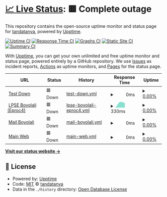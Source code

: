 # [📈 Live Status](https://demo.upptime.js.org): <!--live status--> **🟥 Complete outage**

This repository contains the open-source uptime monitor and status page for [tandatanya](https://demo.upptime.js.org), powered by [Upptime](https://github.com/upptime/upptime).

[![Uptime CI](https://github.com/tandatanya/upptime/workflows/Uptime%20CI/badge.svg)](https://github.com/tandatanya/upptime/actions?query=workflow%3A%22Uptime+CI%22)
[![Response Time CI](https://github.com/tandatanya/upptime/workflows/Response%20Time%20CI/badge.svg)](https://github.com/tandatanya/upptime/actions?query=workflow%3A%22Response+Time+CI%22)
[![Graphs CI](https://github.com/tandatanya/upptime/workflows/Graphs%20CI/badge.svg)](https://github.com/tandatanya/upptime/actions?query=workflow%3A%22Graphs+CI%22)
[![Static Site CI](https://github.com/tandatanya/upptime/workflows/Static%20Site%20CI/badge.svg)](https://github.com/tandatanya/upptime/actions?query=workflow%3A%22Static+Site+CI%22)
[![Summary CI](https://github.com/tandatanya/upptime/workflows/Summary%20CI/badge.svg)](https://github.com/tandatanya/upptime/actions?query=workflow%3A%22Summary+CI%22)

With [Upptime](https://upptime.js.org), you can get your own unlimited and free uptime monitor and status page, powered entirely by a GitHub repository. We use [Issues](https://github.com/tandatanya/upptime/issues) as incident reports, [Actions](https://github.com/tandatanya/upptime/actions) as uptime monitors, and [Pages](https://demo.upptime.js.org) for the status page.

<!--start: status pages-->
<!-- This summary is generated by Upptime (https://github.com/upptime/upptime) -->
<!-- Do not edit this manually, your changes will be overwritten -->
<!-- prettier-ignore -->
| URL | Status | History | Response Time | Uptime |
| --- | ------ | ------- | ------------- | ------ |
| <img alt="" src="https://icons.duckduckgo.com/ip3/mail.surat.boyolali.go.id.ico" height="13"> [Test Down](https://mail.surat.boyolali.go.id/accounts/login/?next=/) | 🟥 Down | [test-down.yml](https://github.com/tandatanya/upptime/commits/HEAD/history/test-down.yml) | <details><summary><img alt="Response time graph" src="./graphs/test-down/response-time-week.png" height="20"> 0ms</summary><br><a href="https://tandatanya.github.io/upptime/history/test-down"><img alt="Response time 0" src="https://img.shields.io/endpoint?url=https%3A%2F%2Fraw.githubusercontent.com%2Ftandatanya%2Fupptime%2FHEAD%2Fapi%2Ftest-down%2Fresponse-time.json"></a><br><a href="https://tandatanya.github.io/upptime/history/test-down"><img alt="24-hour response time 0" src="https://img.shields.io/endpoint?url=https%3A%2F%2Fraw.githubusercontent.com%2Ftandatanya%2Fupptime%2FHEAD%2Fapi%2Ftest-down%2Fresponse-time-day.json"></a><br><a href="https://tandatanya.github.io/upptime/history/test-down"><img alt="7-day response time 0" src="https://img.shields.io/endpoint?url=https%3A%2F%2Fraw.githubusercontent.com%2Ftandatanya%2Fupptime%2FHEAD%2Fapi%2Ftest-down%2Fresponse-time-week.json"></a><br><a href="https://tandatanya.github.io/upptime/history/test-down"><img alt="30-day response time 0" src="https://img.shields.io/endpoint?url=https%3A%2F%2Fraw.githubusercontent.com%2Ftandatanya%2Fupptime%2FHEAD%2Fapi%2Ftest-down%2Fresponse-time-month.json"></a><br><a href="https://tandatanya.github.io/upptime/history/test-down"><img alt="1-year response time 0" src="https://img.shields.io/endpoint?url=https%3A%2F%2Fraw.githubusercontent.com%2Ftandatanya%2Fupptime%2FHEAD%2Fapi%2Ftest-down%2Fresponse-time-year.json"></a></details> | <details><summary><a href="https://tandatanya.github.io/upptime/history/test-down">0.00%</a></summary><a href="https://tandatanya.github.io/upptime/history/test-down"><img alt="All-time uptime 0.48%" src="https://img.shields.io/endpoint?url=https%3A%2F%2Fraw.githubusercontent.com%2Ftandatanya%2Fupptime%2FHEAD%2Fapi%2Ftest-down%2Fuptime.json"></a><br><a href="https://tandatanya.github.io/upptime/history/test-down"><img alt="24-hour uptime 0.00%" src="https://img.shields.io/endpoint?url=https%3A%2F%2Fraw.githubusercontent.com%2Ftandatanya%2Fupptime%2FHEAD%2Fapi%2Ftest-down%2Fuptime-day.json"></a><br><a href="https://tandatanya.github.io/upptime/history/test-down"><img alt="7-day uptime 0.00%" src="https://img.shields.io/endpoint?url=https%3A%2F%2Fraw.githubusercontent.com%2Ftandatanya%2Fupptime%2FHEAD%2Fapi%2Ftest-down%2Fuptime-week.json"></a><br><a href="https://tandatanya.github.io/upptime/history/test-down"><img alt="30-day uptime 0.00%" src="https://img.shields.io/endpoint?url=https%3A%2F%2Fraw.githubusercontent.com%2Ftandatanya%2Fupptime%2FHEAD%2Fapi%2Ftest-down%2Fuptime-month.json"></a><br><a href="https://tandatanya.github.io/upptime/history/test-down"><img alt="1-year uptime 0.00%" src="https://img.shields.io/endpoint?url=https%3A%2F%2Fraw.githubusercontent.com%2Ftandatanya%2Fupptime%2FHEAD%2Fapi%2Ftest-down%2Fuptime-year.json"></a></details>
| <img alt="" src="https://icons.duckduckgo.com/ip3/lpse.boyolali.go.id.ico" height="13"> [LPSE Boyolali (Eproc4)](https://lpse.boyolali.go.id/eproc4) | 🟥 Down | [lpse-boyolali-eproc4.yml](https://github.com/tandatanya/upptime/commits/HEAD/history/lpse-boyolali-eproc4.yml) | <details><summary><img alt="Response time graph" src="./graphs/lpse-boyolali-eproc4/response-time-week.png" height="20"> 330ms</summary><br><a href="https://tandatanya.github.io/upptime/history/lpse-boyolali-eproc4"><img alt="Response time 2469" src="https://img.shields.io/endpoint?url=https%3A%2F%2Fraw.githubusercontent.com%2Ftandatanya%2Fupptime%2FHEAD%2Fapi%2Flpse-boyolali-eproc4%2Fresponse-time.json"></a><br><a href="https://tandatanya.github.io/upptime/history/lpse-boyolali-eproc4"><img alt="24-hour response time 241" src="https://img.shields.io/endpoint?url=https%3A%2F%2Fraw.githubusercontent.com%2Ftandatanya%2Fupptime%2FHEAD%2Fapi%2Flpse-boyolali-eproc4%2Fresponse-time-day.json"></a><br><a href="https://tandatanya.github.io/upptime/history/lpse-boyolali-eproc4"><img alt="7-day response time 330" src="https://img.shields.io/endpoint?url=https%3A%2F%2Fraw.githubusercontent.com%2Ftandatanya%2Fupptime%2FHEAD%2Fapi%2Flpse-boyolali-eproc4%2Fresponse-time-week.json"></a><br><a href="https://tandatanya.github.io/upptime/history/lpse-boyolali-eproc4"><img alt="30-day response time 330" src="https://img.shields.io/endpoint?url=https%3A%2F%2Fraw.githubusercontent.com%2Ftandatanya%2Fupptime%2FHEAD%2Fapi%2Flpse-boyolali-eproc4%2Fresponse-time-month.json"></a><br><a href="https://tandatanya.github.io/upptime/history/lpse-boyolali-eproc4"><img alt="1-year response time 2466" src="https://img.shields.io/endpoint?url=https%3A%2F%2Fraw.githubusercontent.com%2Ftandatanya%2Fupptime%2FHEAD%2Fapi%2Flpse-boyolali-eproc4%2Fresponse-time-year.json"></a></details> | <details><summary><a href="https://tandatanya.github.io/upptime/history/lpse-boyolali-eproc4">0.00%</a></summary><a href="https://tandatanya.github.io/upptime/history/lpse-boyolali-eproc4"><img alt="All-time uptime 85.30%" src="https://img.shields.io/endpoint?url=https%3A%2F%2Fraw.githubusercontent.com%2Ftandatanya%2Fupptime%2FHEAD%2Fapi%2Flpse-boyolali-eproc4%2Fuptime.json"></a><br><a href="https://tandatanya.github.io/upptime/history/lpse-boyolali-eproc4"><img alt="24-hour uptime 0.00%" src="https://img.shields.io/endpoint?url=https%3A%2F%2Fraw.githubusercontent.com%2Ftandatanya%2Fupptime%2FHEAD%2Fapi%2Flpse-boyolali-eproc4%2Fuptime-day.json"></a><br><a href="https://tandatanya.github.io/upptime/history/lpse-boyolali-eproc4"><img alt="7-day uptime 0.00%" src="https://img.shields.io/endpoint?url=https%3A%2F%2Fraw.githubusercontent.com%2Ftandatanya%2Fupptime%2FHEAD%2Fapi%2Flpse-boyolali-eproc4%2Fuptime-week.json"></a><br><a href="https://tandatanya.github.io/upptime/history/lpse-boyolali-eproc4"><img alt="30-day uptime 0.00%" src="https://img.shields.io/endpoint?url=https%3A%2F%2Fraw.githubusercontent.com%2Ftandatanya%2Fupptime%2FHEAD%2Fapi%2Flpse-boyolali-eproc4%2Fuptime-month.json"></a><br><a href="https://tandatanya.github.io/upptime/history/lpse-boyolali-eproc4"><img alt="1-year uptime 59.25%" src="https://img.shields.io/endpoint?url=https%3A%2F%2Fraw.githubusercontent.com%2Ftandatanya%2Fupptime%2FHEAD%2Fapi%2Flpse-boyolali-eproc4%2Fuptime-year.json"></a></details>
| <img alt="" src="https://icons.duckduckgo.com/ip3/mail.boyolali.go.id.ico" height="13"> [Mail Boyolali](https://mail.boyolali.go.id) | 🟥 Down | [mail-boyolali.yml](https://github.com/tandatanya/upptime/commits/HEAD/history/mail-boyolali.yml) | <details><summary><img alt="Response time graph" src="./graphs/mail-boyolali/response-time-week.png" height="20"> 0ms</summary><br><a href="https://tandatanya.github.io/upptime/history/mail-boyolali"><img alt="Response time 2247" src="https://img.shields.io/endpoint?url=https%3A%2F%2Fraw.githubusercontent.com%2Ftandatanya%2Fupptime%2FHEAD%2Fapi%2Fmail-boyolali%2Fresponse-time.json"></a><br><a href="https://tandatanya.github.io/upptime/history/mail-boyolali"><img alt="24-hour response time 0" src="https://img.shields.io/endpoint?url=https%3A%2F%2Fraw.githubusercontent.com%2Ftandatanya%2Fupptime%2FHEAD%2Fapi%2Fmail-boyolali%2Fresponse-time-day.json"></a><br><a href="https://tandatanya.github.io/upptime/history/mail-boyolali"><img alt="7-day response time 0" src="https://img.shields.io/endpoint?url=https%3A%2F%2Fraw.githubusercontent.com%2Ftandatanya%2Fupptime%2FHEAD%2Fapi%2Fmail-boyolali%2Fresponse-time-week.json"></a><br><a href="https://tandatanya.github.io/upptime/history/mail-boyolali"><img alt="30-day response time 0" src="https://img.shields.io/endpoint?url=https%3A%2F%2Fraw.githubusercontent.com%2Ftandatanya%2Fupptime%2FHEAD%2Fapi%2Fmail-boyolali%2Fresponse-time-month.json"></a><br><a href="https://tandatanya.github.io/upptime/history/mail-boyolali"><img alt="1-year response time 0" src="https://img.shields.io/endpoint?url=https%3A%2F%2Fraw.githubusercontent.com%2Ftandatanya%2Fupptime%2FHEAD%2Fapi%2Fmail-boyolali%2Fresponse-time-year.json"></a></details> | <details><summary><a href="https://tandatanya.github.io/upptime/history/mail-boyolali">0.00%</a></summary><a href="https://tandatanya.github.io/upptime/history/mail-boyolali"><img alt="All-time uptime 61.69%" src="https://img.shields.io/endpoint?url=https%3A%2F%2Fraw.githubusercontent.com%2Ftandatanya%2Fupptime%2FHEAD%2Fapi%2Fmail-boyolali%2Fuptime.json"></a><br><a href="https://tandatanya.github.io/upptime/history/mail-boyolali"><img alt="24-hour uptime 0.00%" src="https://img.shields.io/endpoint?url=https%3A%2F%2Fraw.githubusercontent.com%2Ftandatanya%2Fupptime%2FHEAD%2Fapi%2Fmail-boyolali%2Fuptime-day.json"></a><br><a href="https://tandatanya.github.io/upptime/history/mail-boyolali"><img alt="7-day uptime 0.00%" src="https://img.shields.io/endpoint?url=https%3A%2F%2Fraw.githubusercontent.com%2Ftandatanya%2Fupptime%2FHEAD%2Fapi%2Fmail-boyolali%2Fuptime-week.json"></a><br><a href="https://tandatanya.github.io/upptime/history/mail-boyolali"><img alt="30-day uptime 0.00%" src="https://img.shields.io/endpoint?url=https%3A%2F%2Fraw.githubusercontent.com%2Ftandatanya%2Fupptime%2FHEAD%2Fapi%2Fmail-boyolali%2Fuptime-month.json"></a><br><a href="https://tandatanya.github.io/upptime/history/mail-boyolali"><img alt="1-year uptime 0.00%" src="https://img.shields.io/endpoint?url=https%3A%2F%2Fraw.githubusercontent.com%2Ftandatanya%2Fupptime%2FHEAD%2Fapi%2Fmail-boyolali%2Fuptime-year.json"></a></details>
| <img alt="" src="https://icons.duckduckgo.com/ip3/boyolali.go.id.ico" height="13"> [Main Web](https://boyolali.go.id) | 🟥 Down | [main-web.yml](https://github.com/tandatanya/upptime/commits/HEAD/history/main-web.yml) | <details><summary><img alt="Response time graph" src="./graphs/main-web/response-time-week.png" height="20"> 0ms</summary><br><a href="https://tandatanya.github.io/upptime/history/main-web"><img alt="Response time 0" src="https://img.shields.io/endpoint?url=https%3A%2F%2Fraw.githubusercontent.com%2Ftandatanya%2Fupptime%2FHEAD%2Fapi%2Fmain-web%2Fresponse-time.json"></a><br><a href="https://tandatanya.github.io/upptime/history/main-web"><img alt="24-hour response time 0" src="https://img.shields.io/endpoint?url=https%3A%2F%2Fraw.githubusercontent.com%2Ftandatanya%2Fupptime%2FHEAD%2Fapi%2Fmain-web%2Fresponse-time-day.json"></a><br><a href="https://tandatanya.github.io/upptime/history/main-web"><img alt="7-day response time 0" src="https://img.shields.io/endpoint?url=https%3A%2F%2Fraw.githubusercontent.com%2Ftandatanya%2Fupptime%2FHEAD%2Fapi%2Fmain-web%2Fresponse-time-week.json"></a><br><a href="https://tandatanya.github.io/upptime/history/main-web"><img alt="30-day response time 0" src="https://img.shields.io/endpoint?url=https%3A%2F%2Fraw.githubusercontent.com%2Ftandatanya%2Fupptime%2FHEAD%2Fapi%2Fmain-web%2Fresponse-time-month.json"></a><br><a href="https://tandatanya.github.io/upptime/history/main-web"><img alt="1-year response time 0" src="https://img.shields.io/endpoint?url=https%3A%2F%2Fraw.githubusercontent.com%2Ftandatanya%2Fupptime%2FHEAD%2Fapi%2Fmain-web%2Fresponse-time-year.json"></a></details> | <details><summary><a href="https://tandatanya.github.io/upptime/history/main-web">0.00%</a></summary><a href="https://tandatanya.github.io/upptime/history/main-web"><img alt="All-time uptime 3.66%" src="https://img.shields.io/endpoint?url=https%3A%2F%2Fraw.githubusercontent.com%2Ftandatanya%2Fupptime%2FHEAD%2Fapi%2Fmain-web%2Fuptime.json"></a><br><a href="https://tandatanya.github.io/upptime/history/main-web"><img alt="24-hour uptime 0.00%" src="https://img.shields.io/endpoint?url=https%3A%2F%2Fraw.githubusercontent.com%2Ftandatanya%2Fupptime%2FHEAD%2Fapi%2Fmain-web%2Fuptime-day.json"></a><br><a href="https://tandatanya.github.io/upptime/history/main-web"><img alt="7-day uptime 0.00%" src="https://img.shields.io/endpoint?url=https%3A%2F%2Fraw.githubusercontent.com%2Ftandatanya%2Fupptime%2FHEAD%2Fapi%2Fmain-web%2Fuptime-week.json"></a><br><a href="https://tandatanya.github.io/upptime/history/main-web"><img alt="30-day uptime 0.00%" src="https://img.shields.io/endpoint?url=https%3A%2F%2Fraw.githubusercontent.com%2Ftandatanya%2Fupptime%2FHEAD%2Fapi%2Fmain-web%2Fuptime-month.json"></a><br><a href="https://tandatanya.github.io/upptime/history/main-web"><img alt="1-year uptime 0.00%" src="https://img.shields.io/endpoint?url=https%3A%2F%2Fraw.githubusercontent.com%2Ftandatanya%2Fupptime%2FHEAD%2Fapi%2Fmain-web%2Fuptime-year.json"></a></details>

<!--end: status pages-->

[**Visit our status website →**](https://demo.upptime.js.org)

## 📄 License

- Powered by: [Upptime](https://github.com/upptime/upptime)
- Code: [MIT](./LICENSE) © [tandatanya](https://demo.upptime.js.org)
- Data in the `./history` directory: [Open Database License](https://opendatacommons.org/licenses/odbl/1-0/)
